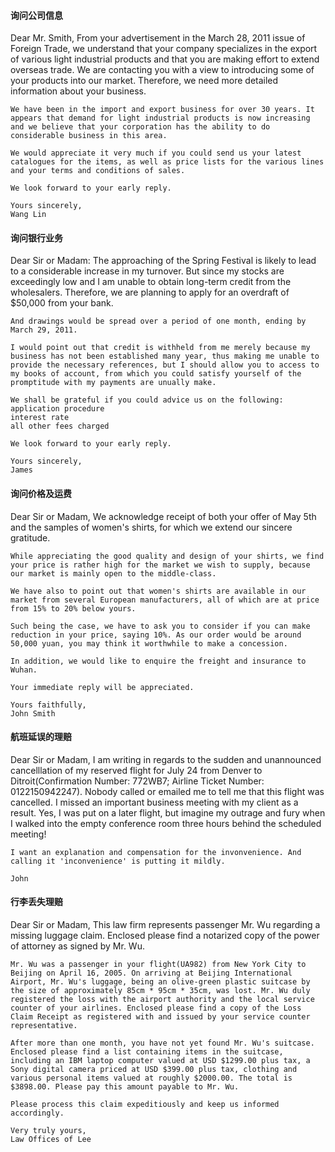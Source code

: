 #### 询问公司信息
Dear Mr. Smith,
    From your advertisement in the March 28, 2011 issue of Foreign Trade, we understand that your company specializes in the export of various light industrial products and that you are making effort to extend overseas trade. We are contacting you with a view to introducing some of your products into our market. Therefore, we need more detailed information about your business.

    We have been in the import and export business for over 30 years. It appears that demand for light industrial products is now increasing and we believe that your corporation has the ability to do considerable business in this area.

    We would appreciate it very much if you could send us your latest catalogues for the items, as well as price lists for the various lines and your terms and conditions of sales.

    We look forward to your early reply.

    Yours sincerely,
    Wang Lin


#### 询问银行业务
Dear Sir or Madam:
    The approaching of the Spring Festival is likely to lead to a considerable increase in my turnover. But since my stocks are exceedingly low and I am unable to obtain long-term credit from the wholesalers. Therefore, we are planning to apply for an overdraft of $50,000 from your bank.

    And drawings would be spread over a period of one month, ending by March 29, 2011.

    I would point out that credit is withheld from me merely because my business has not been established many year, thus making me unable to provide the necessary references, but I should allow you to access to my books of account, from which you could satisfy yourself of the promptitude with my payments are unually make.

    We shall be grateful if you could advice us on the following:
    application procedure
    interest rate
    all other fees charged

    We look forward to your early reply.

    Yours sincerely,
    James


#### 询问价格及运费
Dear Sir or Madam,
    We acknowledge receipt of both your offer of May 5th and the samples of women's shirts, for which we extend our sincere gratitude.

    While appreciating the good quality and design of your shirts, we find your price is rather high for the market we wish to supply, because our market is mainly open to the middle-class.

    We have also to point out that women's shirts are available in our market from several European manufacturers, all of which are at price from 15% to 20% below yours.

    Such being the case, we have to ask you to consider if you can make reduction in your price, saying 10%. As our order would be around 50,000 yuan, you may think it worthwhile to make a concession.

    In addition, we would like to enquire the freight and insurance to Wuhan.

    Your immediate reply will be appreciated.

    Yours faithfully,
    John Smith

#### 航班延误的理赔
Dear Sir or Madam,
    I am writing in regards to the sudden and unannounced cancelllation of my reserved flight for July 24 from Denver to Ditroit(Confirmation Number: 772WB7; Airline Ticket Number: 0122150942247). Nobody called or emailed me to tell me that this flight was cancelled. I missed an important business meeting with my client as a result. Yes, I was put on a later flight, but imagine my outrage and fury when I walked into the empty conference room three hours behind the scheduled meeting!

    I want an explanation and compensation for the invonvenience. And calling it 'inconvenience' is putting it mildly.

    John


#### 行李丢失理赔
Dear Sir or Madam,
    This law firm represents passenger Mr. Wu regarding a missing luggage claim. Enclosed please find a notarized copy of the power of attorney as signed by Mr. Wu.

    Mr. Wu was a passenger in your flight(UA982) from New York City to Beijing on April 16, 2005. On arriving at Beijing International Airport, Mr. Wu's luggage, being an olive-green plastic suitcase by the size of approximately 85cm * 95cm * 35cm, was lost. Mr. Wu duly registered the loss with the airport authority and the local service counter of your airlines. Enclosed please find a copy of the Loss Claim Receipt as registered with and issued by your service counter representative.

    After more than one month, you have not yet found Mr. Wu's suitcase. Enclosed please find a list containing items in the suitcase, including an IBM laptop computer valued at USD $1299.00 plus tax, a Sony digital camera priced at USD $399.00 plus tax, clothing and various personal items valued at roughly $2000.00. The total is $3898.00. Please pay this amount payable to Mr. Wu.

    Please process this claim expeditiously and keep us informed accordingly.

    Very truly yours,
    Law Offices of Lee


